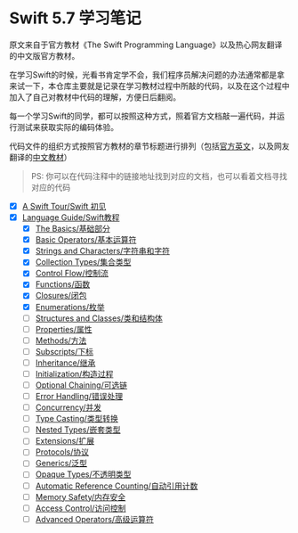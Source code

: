 # Swift 5.7 学习笔记
原文来自于官方教材《The Swift Programming Language》以及热心网友翻译的中文版官方教材。

在学习Swift的时候，光看书肯定学不会，我们程序员解决问题的办法通常都是拿来试一下，本仓库主要就是记录在学习教材过程中所敲的代码，以及在这个过程中加入了自己对教材中代码的理解，方便日后翻阅。

每一个学习Swift的同学，都可以按照这种方式，照着官方文档敲一遍代码，并运行测试来获取实际的编码体验。

代码文件的组织方式按照官方教材的章节标题进行排列（包括[官方英文](https://docs.swift.org/swift-book/)，以及网友翻译的[中文教材](https://swiftgg.gitbook.io/swift/)）

> PS: 你可以在代码注释中的链接地址找到对应的文档，也可以看着文档寻找对应的代码

- [X] [A Swift Tour/Swift 初见](https://github.com/dongfangzan/Swift5.7-Notes/blob/main/Swift5.7-Notes/1.%20Welcome%20to%20Swift(%E6%AC%A2%E8%BF%8E%E4%BD%BF%E7%94%A8Swift)/A%20Swift%20Tour.swift)
- [X] [Language Guide/Swift教程](https://github.com/dongfangzan/Swift5.7-Notes/tree/main/Swift5.7-Notes/2.%20Language%20Guild(Swift%E6%95%99%E7%A8%8B))
  - [X] [The Basics/基础部分](https://github.com/dongfangzan/Swift5.7-Notes/blob/main/Swift5.7-Notes/2.%20Language%20Guild(Swift%E6%95%99%E7%A8%8B)/TheBasics.swift)
  - [X] [Basic Operators/基本运算符](https://github.com/dongfangzan/Swift5.7-Notes/blob/main/Swift5.7-Notes/2.%20Language%20Guild(Swift%E6%95%99%E7%A8%8B)/BasicOperators.swift)
  - [X] [Strings and Characters/字符串和字符](https://github.com/dongfangzan/Swift5.7-Notes/blob/main/Swift5.7-Notes/2.%20Language%20Guild(Swift%E6%95%99%E7%A8%8B)/StringsAndCharacters.swift)
  - [X] [Collection Types/集合类型](https://github.com/dongfangzan/Swift5.7-Notes/blob/main/Swift5.7-Notes/2.%20Language%20Guild(Swift%E6%95%99%E7%A8%8B)/CollectionTypes.swift)
  - [X] [Control Flow/控制流](https://github.com/dongfangzan/Swift5.7-Notes/blob/main/Swift5.7-Notes/2.%20Language%20Guild(Swift%E6%95%99%E7%A8%8B)/ControlFlow.swift)
  - [X] [Functions/函数](https://github.com/dongfangzan/Swift5.7-Notes/blob/main/Swift5.7-Notes/2.%20Language%20Guild(Swift%E6%95%99%E7%A8%8B)/Functions.swift)
  - [X] [Closures/闭包](https://github.com/dongfangzan/Swift5.7-Notes/blob/main/Swift5.7-Notes/2.%20Language%20Guild(Swift%E6%95%99%E7%A8%8B)/Closures.swift)
  - [X] [Enumerations/枚举](https://github.com/dongfangzan/Swift5.7-Notes/blob/main/Swift5.7-Notes/2.%20Language%20Guild(Swift%E6%95%99%E7%A8%8B)/Enumerations.swift)
  - [ ] [Structures and Classes/类和结构体]()
  - [ ] [Properties/属性]()
  - [ ] [Methods/方法]()
  - [ ] [Subscripts/下标]()
  - [ ] [Inheritance/继承]()
  - [ ] [Initialization/构造过程]()
  - [ ] [Optional Chaining/可选链]()
  - [ ] [Error Handling/错误处理]()
  - [ ] [Concurrency/并发]()
  - [ ] [Type Casting/类型转换]()
  - [ ] [Nested Types/嵌套类型]()
  - [ ] [Extensions/扩展]()
  - [ ] [Protocols/协议]()
  - [ ] [Generics/泛型]()
  - [ ] [Opaque Types/不透明类型]()
  - [ ] [Automatic Reference Counting/自动引用计数]()
  - [ ] [Memory Safety/内存安全]()
  - [ ] [Access Control/访问控制]()
  - [ ] [Advanced Operators/高级运算符]()

